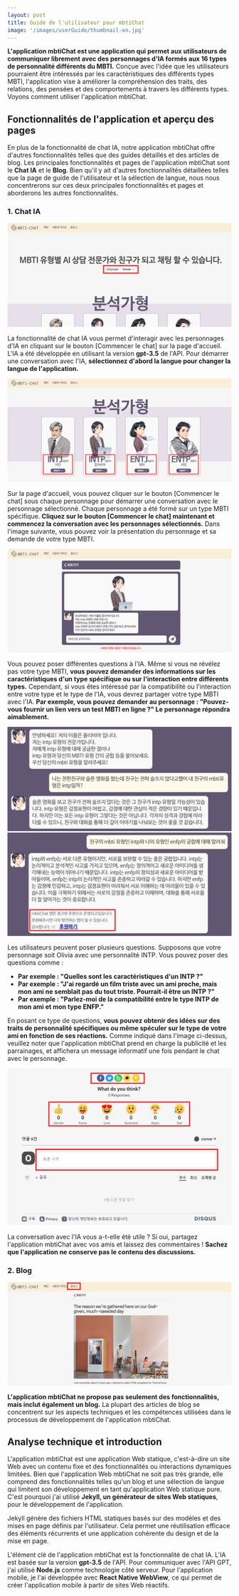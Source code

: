 ```yaml
---
layout: post
title: Guide de l'utilisateur pour mbtiChat
image: '/images/userGuide/thumbnail-en.jpg'
---
```


**L'application mbtiChat est une application qui permet aux utilisateurs de communiquer librement avec des personnages d'IA formés aux 16 types de personnalité différents du MBTI.** Conçue avec l'idée que les utilisateurs pourraient être intéressés par les caractéristiques des différents types MBTI, l'application vise à améliorer la compréhension des traits, des relations, des pensées et des comportements à travers les différents types. Voyons comment utiliser l'application mbtiChat.

## Fonctionnalités de l'application et aperçu des pages
En plus de la fonctionnalité de chat IA, notre application mbtiChat offre d'autres fonctionnalités telles que des guides détaillés et des articles de blog. Les principales fonctionnalités et pages de l'application mbtiChat sont le **Chat IA** et le **Blog**. Bien qu'il y ait d'autres fonctionnalités détaillées telles que la page de guide de l'utilisateur et la sélection de langue, nous nous concentrerons sur ces deux principales fonctionnalités et pages et aborderons les autres fonctionnalités.

### 1. Chat IA
![Sélection de langue pour le chat IA MBTI](/images/userGuide/1.png)

La fonctionnalité de chat IA vous permet d'interagir avec les personnages d'IA en cliquant sur le bouton [Commencer le chat] sur la page d'accueil. L'IA a été développée en utilisant la version **gpt-3.5** de l'API. Pour démarrer une conversation avec l'IA, **sélectionnez d'abord la langue pour changer la langue de l'application.**

![Sélection du personnage et clic sur le bouton "Commencer le chat" pour le chat IA](/images/userGuide/2.png)

Sur la page d'accueil, vous pouvez cliquer sur le bouton [Commencer le chat] sous chaque personnage pour démarrer une conversation avec le personnage sélectionné. Chaque personnage a été formé sur un type MBTI spécifique. **Cliquez sur le bouton [Commencer le chat] maintenant et commencez la conversation avec les personnages sélectionnés.** Dans l'image suivante, vous pouvez voir la présentation du personnage et sa demande de votre type MBTI.

![Page de chat avec l'IA MBTI](/images/userGuide/3.png)

Vous pouvez poser différentes questions à l'IA. Même si vous ne révélez pas votre type MBTI, **vous pouvez demander des informations sur les caractéristiques d'un type spécifique ou sur l'interaction entre différents types.** Cependant, si vous êtes intéressé par la compatibilité ou l'interaction entre votre type et le type de l'IA, vous devrez partager votre type MBTI avec l'IA. **Par exemple, vous pouvez demander au personnage : "Pouvez-vous fournir un lien vers un test MBTI en ligne ?" Le personnage répondra aimablement.**

![Exemples de questions pour l'IA MBTI](/images/userGuide/4.png)
![Exemples de questions pour l'IA MBTI](/images/userGuide/5.png)

Les utilisateurs peuvent poser plusieurs questions. Supposons que votre personnage soit Olivia avec une personnalité INTP. Vous pouvez poser des questions comme :

- **Par exemple : "Quelles sont les caractéristiques d'un INTP ?"**
- **Par exemple : "J'ai regardé un film triste avec un ami proche, mais mon ami ne semblait pas du tout triste. Pourrait-il être un INTP ?"**
- **Par exemple : "Parlez-moi de la compatibilité entre le type INTP de mon ami et mon type ENFP."**

En posant ce type de questions, **vous pouvez obtenir des idées sur des traits de personnalité spécifiques ou même spéculer sur le type de votre ami en fonction de ses réactions.** Comme indiqué dans l'image ci-dessus, veuillez noter que l'application mbtiChat prend en charge la publicité et les parrainages, et affichera un message informatif une fois pendant le chat avec le personnage.

![Partage, expression des émotions et commentaires après avoir utilisé l'IA MBTI](/images/userGuide/6.png)

La conversation avec l'IA vous a-t-elle été utile ? Si oui, partagez l'application mbtiChat avec vos amis et laissez des commentaires ! **Sachez que l'application ne conserve pas le contenu des discussions.**

### 2. Blog
![Page de blog dans l'application mbtiChat](/images/userGuide/7.png)

**L'application mbtiChat ne propose pas seulement des fonctionnalités, mais inclut également un blog.** La plupart des articles de blog se concentrent sur les aspects techniques et les compétences utilisées dans le processus de développement de l'application mbtiChat.

## Analyse technique et introduction
L'application mbtiChat est une application Web statique, c'est-à-dire un site Web avec un contenu fixe et des fonctionnalités ou interactions dynamiques limitées. Bien que l'application Web mbtiChat ne soit pas très grande, elle comprend des fonctionnalités telles qu'un blog et une sélection de langue qui limitent son développement en tant qu'application Web statique pure. C'est pourquoi j'ai utilisé **Jekyll, un générateur de sites Web statiques**, pour le développement de l'application.

Jekyll génère des fichiers HTML statiques basés sur des modèles et des mises en page définis par l'utilisateur. Cela permet une réutilisation efficace des éléments récurrents et une application cohérente du design et de la mise en page.

L'élément clé de l'application mbtiChat est la fonctionnalité de chat IA. L'IA est basée sur la version **gpt-3.5** de l'API. Pour communiquer avec l'API GPT, j'ai utilisé **Node.js** comme technologie côté serveur. Pour l'application mobile, je l'ai développée avec **React Native WebView**, ce qui permet de créer l'application mobile à partir de sites Web réactifs.

